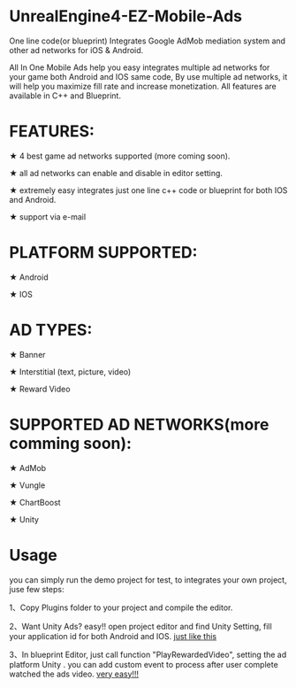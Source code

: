 # UnrealEngine4-EZ-Mobile-Ads
One line code(or blueprint) Integrates Google AdMob mediation system and other ad networks for iOS &amp; Android.

All In One Mobile Ads help you easy integrates multiple ad networks for your game both Android and IOS same code, 
By use multiple ad networks, it will  help you maximize fill rate and increase monetization.
All features are available in C++ and Blueprint.


# FEATURES: 
★ 4 best game ad networks supported (more coming soon).

★  all ad  networks  can enable and disable in editor setting.

★  extremely easy  integrates just one line c++ code or blueprint for both IOS and Android.

★ support via e-mail


# PLATFORM SUPPORTED:
★ Android

★ IOS

# AD TYPES:
★ Banner

★ Interstitial (text, picture, video)

★ Reward Video

# SUPPORTED AD NETWORKS(more comming soon): 
★ AdMob

★ Vungle

★ ChartBoost

★ Unity

# Usage
  you can simply run the demo project for test, to integrates your own project, juse few steps:
  
1、Copy Plugins folder to your project and compile the editor.

2、Want Unity Ads? easy!!
      open project editor and find Unity Setting,  fill your application id for both Android and IOS.
      [just like this](docs/config.PNG)
      
3、In blueprint Editor,  just call function "PlayRewardedVideo",  setting the ad platform Unity . 
       you can add custom event to process after user complete watched the ads video.
	   [very easy!!!](docs/call.PNG)
	   
